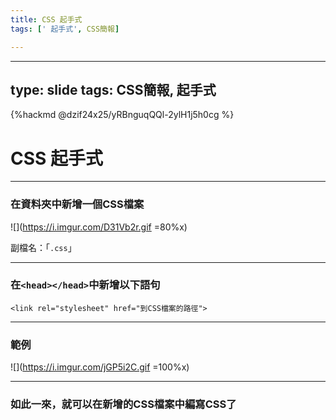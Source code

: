 ```yaml
---
title: CSS 起手式
tags: [' 起手式', CSS簡報]

---
```


---
type: slide
tags: CSS簡報, 起手式
---

{%hackmd @dzif24x25/yRBnguqQQl-2ylH1j5h0cg %}

# CSS 起手式

---

### 在資料夾中新增一個CSS檔案

![](https://i.imgur.com/D31Vb2r.gif =80%x)

副檔名：「`.css`」

---

### 在`<head></head>`中新增以下語句

```htmlembedded!
<link rel="stylesheet" href="到CSS檔案的路徑">
```

---

### 範例
![](https://i.imgur.com/jGP5i2C.gif =100%x)

---

### 如此一來，就可以在新增的CSS檔案中編寫CSS了